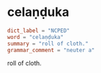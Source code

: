 # celaṇḍuka

``` toml
dict_label = "NCPED"
word = "celaṇḍuka"
summary = "roll of cloth."
grammar_comment = "neuter a"
```

roll of cloth.

